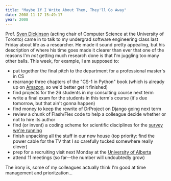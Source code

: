 ```yaml
---
title: "Maybe If I Write About Them, They'll Go Away"
date: 2008-11-17 15:49:17
year: 2008
---
```

Prof. <a href="http://www.cs.toronto.edu/~sven">Sven Dickinson</a> (acting chair of Computer Science at the University of Toronto) came in to talk to my undergrad software engineering class last Friday about life as a researcher.  He made it sound pretty appealing, but his description of where his time goes made it clearer than ever that one of the reasons I'm <em>not</em> getting much research done is that I'm juggling too many other balls.  This week, for example, I am supposed to:
<ul>
  <li>put together the final pitch to the department for a professional master's in CS</li>
  <li>rearrange three chapters of the "CS-1 in Python" book (which is already up on <a href="http://www.amazon.com/Practical-Programming-Introduction-Computer-Science/dp/1934356271">Amazon</a>, so we'd better get it finished)</li>
  <li>find projects for the 26 students in my consulting course next term</li>
  <li>write a final exam for the students in this term's course (it's due tomorrow, but that ain't gonna happen)</li>
  <li>find money to keep the rewrite of DrProject on Django going next term</li>
  <li>review a chunk of Flash/Flex code to help a colleague decide whether or not to hire its author</li>
  <li>find (or invent) a coding scheme for scientific disciplines for the <a href="http://softwareresearch.ca/seg/SCS/scientific-computing-survey.html">survey we're running</a></li>
  <li>finish unpacking all the stuff in our new house (top priority: find the power cable for the TV that I so carefully tucked somewhere really clever)</li>
  <li>prep for a recruiting visit next Monday at the <a href="http://www.cs.ualberta.ca">University of Alberta</a></li>
  <li>attend 11 meetings (so far—the number will undoubtedly grow)</li>
</ul>
The irony is, some of my colleagues actually think I'm good at time management and prioritzation...
